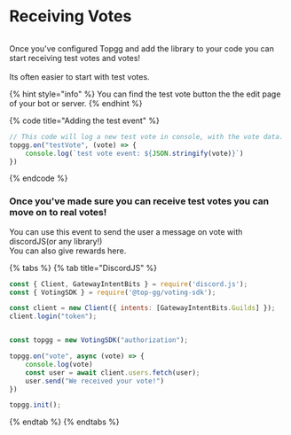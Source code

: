 # Receiving Votes

<figure><img src="https://i.imgur.com/3QKgFcA.png" alt=""><figcaption></figcaption></figure>

Once you've configured Topgg and add the library to your code you can start receiving test votes and votes!\
\
Its often easier to start with test votes.

{% hint style="info" %}
You can find the test vote button the the edit page of your bot or server.
{% endhint %}

{% code title="Adding the test event" %}
```javascript
// This code will log a new test vote in console, with the vote data.
topgg.on("testVote", (vote) => {
    console.log(`test vote event: ${JSON.stringify(vote)}`)
})
```
{% endcode %}

### Once you've made sure you can receive test votes you can move on to real votes!

You can use this event to send the user a message on vote with discordJS(or any library!)\
You can also give rewards here.

{% tabs %}
{% tab title="DiscordJS" %}
```javascript
const { Client, GatewayIntentBits } = require('discord.js');
const { VotingSDK } = require('@top-gg/voting-sdk');

const client = new Client({ intents: [GatewayIntentBits.Guilds] });
client.login("token");


const topgg = new VotingSDK("authorization");

topgg.on("vote", async (vote) => {
    console.log(vote)
    const user = await client.users.fetch(user);
    user.send("We received your vote!")
})

topgg.init();
```
{% endtab %}
{% endtabs %}
